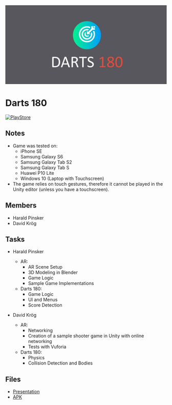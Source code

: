 <img src="Presentation/Screenshots/graphic.jpg"/>

# Darts 180

<a href="https://play.google.com/store/apps/details?id=com.hpdk.darts">
  <img border="0" alt="PlayStore" src="https://upload.wikimedia.org/wikipedia/commons/thumb/c/cd/Get_it_on_Google_play.svg/1280px-Get_it_on_Google_play.svg.png" width="200">
</a>

## Notes
* Game was tested on:
  * iPhone SE
  * Samsung Galaxy S6
  * Samsung Galaxy Tab S2
  * Samsung Galaxy Tab S
  * Huawei P10 Lite
  * Windows 10 (Laptop with Touchscreen)
* The game relies on touch gestures, therefore it cannot be played in the Unity editor (unless you have a touchscreen).

## Members
* Harald Pinsker
* David Krög

## Tasks
* Harald Pinsker
  * AR:
    * AR Scene Setup
    * 3D Modeling in Blender
    * Game Logic
    * Sample Game Implementations
  * Darts 180:
    * Game Logic
    * UI and Menus
    * Score Detection

* David Krög
  * AR:
    * Networking
    * Creation of a sample shooter game in Unity with online networking
    * Tests with Vuforia
  * Darts 180:
    * Physics
    * Collision Detection and Bodies

## Files
* [Presentation](Presentation/projectpresentation.pptx)
* [APK](Builds/Darts180.apk)





